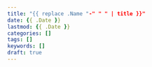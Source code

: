```yaml
---
title: "{{ replace .Name "-" " " | title }}"
date: {{ .Date }}
lastmod: {{ .Date }}
categories: []
tags: []
keywords: []
draft: true
---
```


